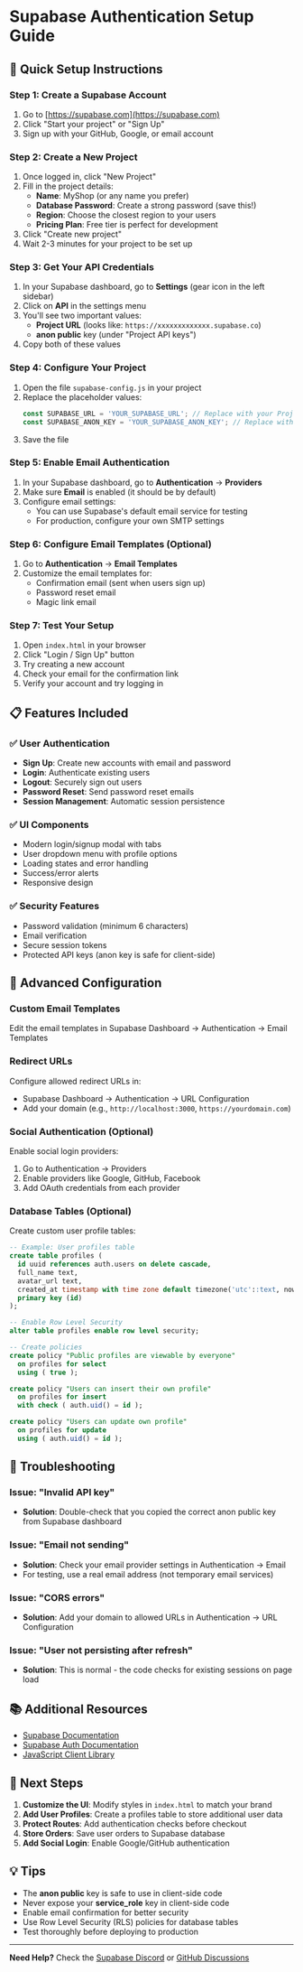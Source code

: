 # Supabase Authentication Setup Guide

## 🚀 Quick Setup Instructions

### Step 1: Create a Supabase Account
1. Go to [https://supabase.com](https://supabase.com)
2. Click "Start your project" or "Sign Up"
3. Sign up with your GitHub, Google, or email account

### Step 2: Create a New Project
1. Once logged in, click "New Project"
2. Fill in the project details:
   - **Name**: MyShop (or any name you prefer)
   - **Database Password**: Create a strong password (save this!)
   - **Region**: Choose the closest region to your users
   - **Pricing Plan**: Free tier is perfect for development
3. Click "Create new project"
4. Wait 2-3 minutes for your project to be set up

### Step 3: Get Your API Credentials
1. In your Supabase dashboard, go to **Settings** (gear icon in the left sidebar)
2. Click on **API** in the settings menu
3. You'll see two important values:
   - **Project URL** (looks like: `https://xxxxxxxxxxxxx.supabase.co`)
   - **anon public** key (under "Project API keys")
4. Copy both of these values

### Step 4: Configure Your Project
1. Open the file `supabase-config.js` in your project
2. Replace the placeholder values:
   ```javascript
   const SUPABASE_URL = 'YOUR_SUPABASE_URL'; // Replace with your Project URL
   const SUPABASE_ANON_KEY = 'YOUR_SUPABASE_ANON_KEY'; // Replace with your anon public key
   ```
3. Save the file

### Step 5: Enable Email Authentication
1. In your Supabase dashboard, go to **Authentication** → **Providers**
2. Make sure **Email** is enabled (it should be by default)
3. Configure email settings:
   - You can use Supabase's default email service for testing
   - For production, configure your own SMTP settings

### Step 6: Configure Email Templates (Optional)
1. Go to **Authentication** → **Email Templates**
2. Customize the email templates for:
   - Confirmation email (sent when users sign up)
   - Password reset email
   - Magic link email

### Step 7: Test Your Setup
1. Open `index.html` in your browser
2. Click "Login / Sign Up" button
3. Try creating a new account
4. Check your email for the confirmation link
5. Verify your account and try logging in

## 📋 Features Included

### ✅ User Authentication
- **Sign Up**: Create new accounts with email and password
- **Login**: Authenticate existing users
- **Logout**: Securely sign out users
- **Password Reset**: Send password reset emails
- **Session Management**: Automatic session persistence

### ✅ UI Components
- Modern login/signup modal with tabs
- User dropdown menu with profile options
- Loading states and error handling
- Success/error alerts
- Responsive design

### ✅ Security Features
- Password validation (minimum 6 characters)
- Email verification
- Secure session tokens
- Protected API keys (anon key is safe for client-side)

## 🔧 Advanced Configuration

### Custom Email Templates
Edit the email templates in Supabase Dashboard → Authentication → Email Templates

### Redirect URLs
Configure allowed redirect URLs in:
- Supabase Dashboard → Authentication → URL Configuration
- Add your domain (e.g., `http://localhost:3000`, `https://yourdomain.com`)

### Social Authentication (Optional)
Enable social login providers:
1. Go to Authentication → Providers
2. Enable providers like Google, GitHub, Facebook
3. Add OAuth credentials from each provider

### Database Tables (Optional)
Create custom user profile tables:
```sql
-- Example: User profiles table
create table profiles (
  id uuid references auth.users on delete cascade,
  full_name text,
  avatar_url text,
  created_at timestamp with time zone default timezone('utc'::text, now()),
  primary key (id)
);

-- Enable Row Level Security
alter table profiles enable row level security;

-- Create policies
create policy "Public profiles are viewable by everyone"
  on profiles for select
  using ( true );

create policy "Users can insert their own profile"
  on profiles for insert
  with check ( auth.uid() = id );

create policy "Users can update own profile"
  on profiles for update
  using ( auth.uid() = id );
```

## 🐛 Troubleshooting

### Issue: "Invalid API key"
- **Solution**: Double-check that you copied the correct anon public key from Supabase dashboard

### Issue: "Email not sending"
- **Solution**: Check your email provider settings in Authentication → Email
- For testing, use a real email address (not temporary email services)

### Issue: "CORS errors"
- **Solution**: Add your domain to allowed URLs in Authentication → URL Configuration

### Issue: "User not persisting after refresh"
- **Solution**: This is normal - the code checks for existing sessions on page load

## 📚 Additional Resources

- [Supabase Documentation](https://supabase.com/docs)
- [Supabase Auth Documentation](https://supabase.com/docs/guides/auth)
- [JavaScript Client Library](https://supabase.com/docs/reference/javascript/introduction)

## 🎯 Next Steps

1. **Customize the UI**: Modify styles in `index.html` to match your brand
2. **Add User Profiles**: Create a profiles table to store additional user data
3. **Protect Routes**: Add authentication checks before checkout
4. **Store Orders**: Save user orders to Supabase database
5. **Add Social Login**: Enable Google/GitHub authentication

## 💡 Tips

- The **anon public** key is safe to use in client-side code
- Never expose your **service_role** key in client-side code
- Enable email confirmation for better security
- Use Row Level Security (RLS) policies for database tables
- Test thoroughly before deploying to production

---

**Need Help?** Check the [Supabase Discord](https://discord.supabase.com) or [GitHub Discussions](https://github.com/supabase/supabase/discussions)
